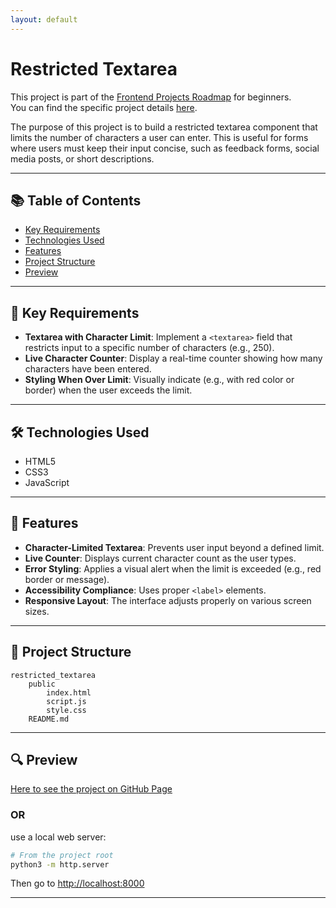 ```yaml
---
layout: default
---
```

# Restricted Textarea

This project is part of the [Frontend Projects Roadmap](https://roadmap.sh/frontend/projects) for beginners.  
You can find the specific project details [here](https://roadmap.sh/projects/restricted-textarea).

The purpose of this project is to build a restricted textarea component that limits the number of characters a user can enter. This is useful for forms where users must keep their input concise, such as feedback forms, social media posts, or short descriptions.

---

## 📚 Table of Contents

- [Key Requirements](#key-requirements)
- [Technologies Used](#technologies-used)
- [Features](#features)
- [Project Structure](#project-structure)
- [Preview](#preview)

---

## 🔑 Key Requirements

- **Textarea with Character Limit**: Implement a `<textarea>` field that restricts input to a specific number of characters (e.g., 250).
- **Live Character Counter**: Display a real-time counter showing how many characters have been entered.
- **Styling When Over Limit**: Visually indicate (e.g., with red color or border) when the user exceeds the limit.

---

## 🛠️ Technologies Used

- HTML5
- CSS3
- JavaScript

---

## 🚀 Features

- **Character-Limited Textarea**: Prevents user input beyond a defined limit.
- **Live Counter**: Displays current character count as the user types.
- **Error Styling**: Applies a visual alert when the limit is exceeded (e.g., red border or message).
- **Accessibility Compliance**: Uses proper `<label>` elements.
- **Responsive Layout**: The interface adjusts properly on various screen sizes.

---

## 📁 Project Structure
<!-- START PROJECT STRUCTURE -->
```
restricted_textarea
	public
		index.html
		script.js
		style.css
	README.md

```
<!-- END PROJECT STRUCTURE -->

---

## 🔍 Preview

<!-- START LINK TO PREVIEW --> 
[Here to see the project on GitHub Page](https://kizz4.github.io/practice/frontend_practice/beginner_projects/restricted_textarea/public)
<!-- END LINK TO PREVIEW -->

### OR

use a local web server:

```bash
# From the project root
python3 -m http.server
```

Then go to [http://localhost:8000](http://localhost:8000)

---
